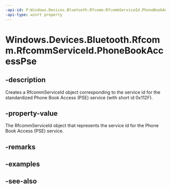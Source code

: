 ----api-id: P:Windows.Devices.Bluetooth.Rfcomm.RfcommServiceId.PhoneBookAccessPse
-api-type: winrt property
---<!-- Property syntaxpublic Windows.Devices.Bluetooth.Rfcomm.RfcommServiceId PhoneBookAccessPse { get; }--># Windows.Devices.Bluetooth.Rfcomm.RfcommServiceId.PhoneBookAccessPse## -descriptionCreates a RfcommServiceId object corresponding to the service id for the standardized Phone Book Access (PSE) service (with short id 0x112F).## -property-valueThe RfcommServiceId object that represents the service id for the Phone Book Access (PSE) service.## -remarks## -examples## -see-also